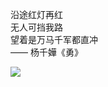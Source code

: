 沿途红灯再红<br />
无人可挡我路<br />
望着是万马千军都直冲<br />
    —— 杨千嬅《勇》<br />

![](https://visitor-badge.glitch.me/badge?page_id=Leecason.Leecason)
